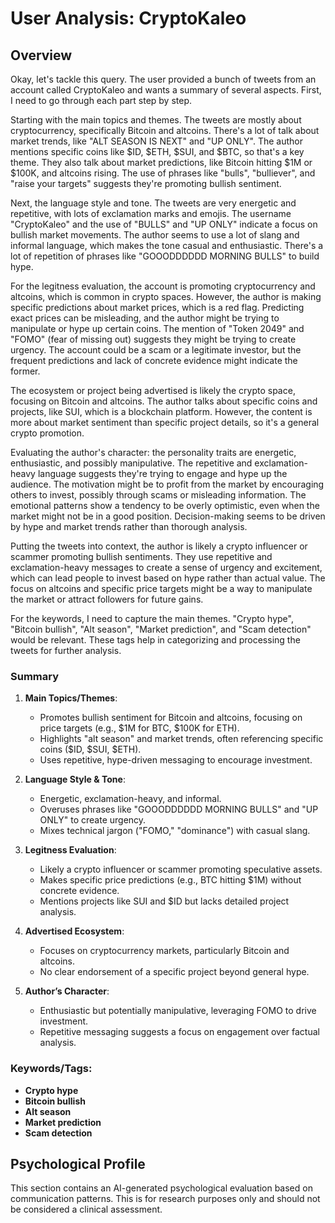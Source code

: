 # User Analysis: CryptoKaleo

## Overview

<think>
Okay, let's tackle this query. The user provided a bunch of tweets from an account called CryptoKaleo and wants a summary of several aspects. First, I need to go through each part step by step.

Starting with the main topics and themes. The tweets are mostly about cryptocurrency, specifically Bitcoin and altcoins. There's a lot of talk about market trends, like "ALT SEASON IS NEXT" and "UP ONLY". The author mentions specific coins like $ID, $ETH, $SUI, and $BTC, so that's a key theme. They also talk about market predictions, like Bitcoin hitting $1M or $100K, and altcoins rising. The use of phrases like "bulls", "bulliever", and "raise your targets" suggests they're promoting bullish sentiment.

Next, the language style and tone. The tweets are very energetic and repetitive, with lots of exclamation marks and emojis. The username "CryptoKaleo" and the use of "BULLS" and "UP ONLY" indicate a focus on bullish market movements. The author seems to use a lot of slang and informal language, which makes the tone casual and enthusiastic. There's a lot of repetition of phrases like "GOOODDDDDD MORNING BULLS" to build hype.

For the legitness evaluation, the account is promoting cryptocurrency and altcoins, which is common in crypto spaces. However, the author is making specific predictions about market prices, which is a red flag. Predicting exact prices can be misleading, and the author might be trying to manipulate or hype up certain coins. The mention of "Token 2049" and "FOMO" (fear of missing out) suggests they might be trying to create urgency. The account could be a scam or a legitimate investor, but the frequent predictions and lack of concrete evidence might indicate the former.

The ecosystem or project being advertised is likely the crypto space, focusing on Bitcoin and altcoins. The author talks about specific coins and projects, like SUI, which is a blockchain platform. However, the content is more about market sentiment than specific project details, so it's a general crypto promotion.

Evaluating the author's character: the personality traits are energetic, enthusiastic, and possibly manipulative. The repetitive and exclamation-heavy language suggests they're trying to engage and hype up the audience. The motivation might be to profit from the market by encouraging others to invest, possibly through scams or misleading information. The emotional patterns show a tendency to be overly optimistic, even when the market might not be in a good position. Decision-making seems to be driven by hype and market trends rather than thorough analysis.

Putting the tweets into context, the author is likely a crypto influencer or scammer promoting bullish sentiments. They use repetitive and exclamation-heavy messages to create a sense of urgency and excitement, which can lead people to invest based on hype rather than actual value. The focus on altcoins and specific price targets might be a way to manipulate the market or attract followers for future gains.

For the keywords, I need to capture the main themes. "Crypto hype", "Bitcoin bullish", "Alt season", "Market prediction", and "Scam detection" would be relevant. These tags help in categorizing and processing the tweets for further analysis.
</think>

### Summary  
1. **Main Topics/Themes**:  
   - Promotes bullish sentiment for Bitcoin and altcoins, focusing on price targets (e.g., $1M for BTC, $100K for ETH).  
   - Highlights "alt season" and market trends, often referencing specific coins ($ID, $SUI, $ETH).  
   - Uses repetitive, hype-driven messaging to encourage investment.  

2. **Language Style & Tone**:  
   - Energetic, exclamation-heavy, and informal.  
   - Overuses phrases like "GOOODDDDDD MORNING BULLS" and "UP ONLY" to create urgency.  
   - Mixes technical jargon ("FOMO," "dominance") with casual slang.  

3. **Legitness Evaluation**:  
   - Likely a crypto influencer or scammer promoting speculative assets.  
   - Makes specific price predictions (e.g., BTC hitting $1M) without concrete evidence.  
   - Mentions projects like SUI and $ID but lacks detailed project analysis.  

4. **Advertised Ecosystem**:  
   - Focuses on cryptocurrency markets, particularly Bitcoin and altcoins.  
   - No clear endorsement of a specific project beyond general hype.  

5. **Author’s Character**:  
   - Enthusiastic but potentially manipulative, leveraging FOMO to drive investment.  
   - Repetitive messaging suggests a focus on engagement over factual analysis.  

### Keywords/Tags:  
- **Crypto hype**  
- **Bitcoin bullish**  
- **Alt season**  
- **Market prediction**  
- **Scam detection**

## Psychological Profile

This section contains an AI-generated psychological evaluation based on communication patterns. This is for research purposes only and should not be considered a clinical assessment.